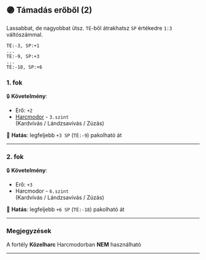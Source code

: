 ## 🟣 Támadás erőből (2)

Lassabbat, de nagyobbat ütsz. `TÉ`-ből átrakhatsz `SP` értékedre `1:3` váltószámmal.

```
TÉ:-3, SP:+1
...
TÉ:-9, SP:+3
...
TÉ:-18, SP:+6
```

### 1. fok

🔒 **Követelmény**: 
- Erő: `+2`
- [Harcmodor](../kepzettsegek.primer.harci/harcmodor.md) - `3.szint`<br /> (Kardvívás / Lándzsavívás / Zúzás)

🌟 **Hatás**: legfeljebb `+3 SP` (`TÉ:-9`) pakolható át

---
### 2. fok

🔒 **Követelmény**:
- Erő: `+3`
- Harcmodor - `6.szint`<br /> (Kardvívás / Lándzsavívás / Zúzás)

🌟 **Hatás**: legfeljebb `+6 SP` (`TÉ:-18`) pakolható át

---
### Megjegyzések

A fortély **Közelharc** Harcmodorban **NEM** használható

---
